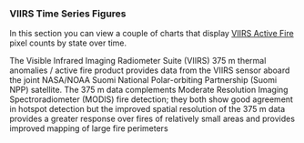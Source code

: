### VIIRS Time Series Figures

In this section you can view a couple of charts that display [VIIRS Active Fire](https://earthdata.nasa.gov/earth-observation-data/near-real-time/firms/viirs-i-band-active-fire-data) pixel counts by state over time. 

The Visible Infrared Imaging Radiometer Suite (VIIRS) 375 m thermal anomalies / active fire product provides data from the VIIRS sensor aboard the joint NASA/NOAA Suomi National Polar-orbiting Partnership (Suomi NPP) satellite. The 375 m data complements Moderate Resolution Imaging Spectroradiometer (MODIS) fire detection; they both show good agreement in hotspot detection but the improved spatial resolution of the 375 m data provides a greater response over fires of relatively small areas and provides improved mapping of large fire perimeters

<br><br><br>

